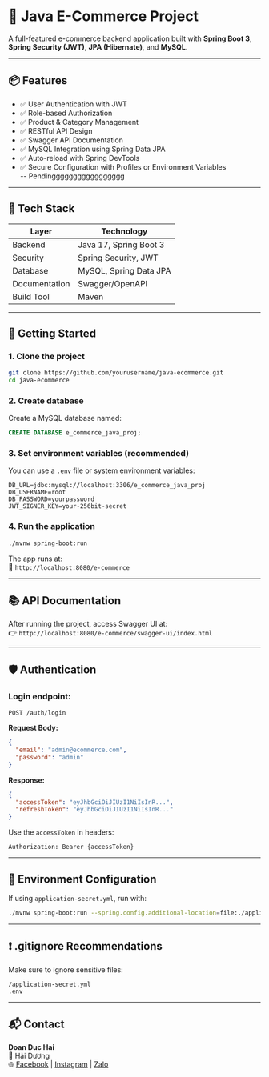# 🛒 Java E-Commerce Project

A full-featured e-commerce backend application built with **Spring Boot 3**, **Spring Security (JWT)**, **JPA (Hibernate)**, and **MySQL**.

---

## 📦 Features

- ✅ User Authentication with JWT
- ✅ Role-based Authorization
- ✅ Product & Category Management
- ✅ RESTful API Design
- ✅ Swagger API Documentation
- ✅ MySQL Integration using Spring Data JPA
- ✅ Auto-reload with Spring DevTools
- ✅ Secure Configuration with Profiles or Environment Variables  
  -- Pendinggggggggggggggggg

---

## 🔧 Tech Stack

| Layer         | Technology             |
| ------------- | ---------------------- |
| Backend       | Java 17, Spring Boot 3 |
| Security      | Spring Security, JWT   |
| Database      | MySQL, Spring Data JPA |
| Documentation | Swagger/OpenAPI        |
| Build Tool    | Maven                  |

---

## 🚀 Getting Started

### 1. Clone the project

```bash
git clone https://github.com/yourusername/java-ecommerce.git
cd java-ecommerce
```

### 2. Create database

Create a MySQL database named:

```sql
CREATE DATABASE e_commerce_java_proj;
```

### 3. Set environment variables (recommended)

You can use a `.env` file or system environment variables:

```env
DB_URL=jdbc:mysql://localhost:3306/e_commerce_java_proj
DB_USERNAME=root
DB_PASSWORD=yourpassword
JWT_SIGNER_KEY=your-256bit-secret
```

### 4. Run the application

```bash
./mvnw spring-boot:run
```

The app runs at:  
📍 `http://localhost:8080/e-commerce`

---

## 📚 API Documentation

After running the project, access Swagger UI at:  
👉 `http://localhost:8080/e-commerce/swagger-ui/index.html`

---

## 🛡️ Authentication

### Login endpoint:

```http
POST /auth/login
```

**Request Body:**

```json
{
  "email": "admin@ecommerce.com",
  "password": "admin"
}
```

**Response:**

```json
{
  "accessToken": "eyJhbGciOiJIUzI1NiIsInR...",
  "refreshToken": "eyJhbGciOiJIUzI1NiIsInR..."
}
```

Use the `accessToken` in headers:

```
Authorization: Bearer {accessToken}
```

---

## 📝 Environment Configuration

If using `application-secret.yml`, run with:

```bash
./mvnw spring-boot:run --spring.config.additional-location=file:./application-secret.yml
```

---

## ❗ .gitignore Recommendations

Make sure to ignore sensitive files:

```
/application-secret.yml
.env
```

---

## 📬 Contact

**Doan Duc Hai**  
📍 Hải Dương  
🌐 [Facebook](https://facebook.com) | [Instagram](https://instagram.com) | [Zalo](#)
